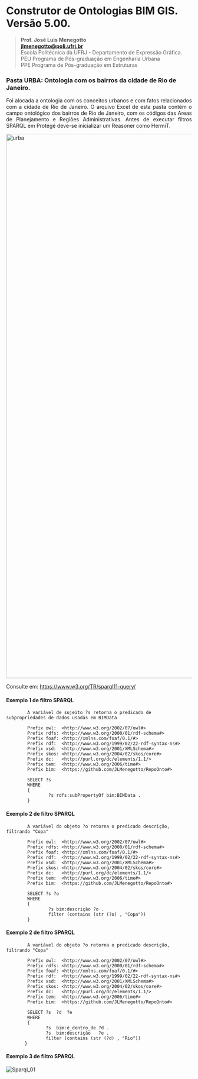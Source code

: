 # Construtor de Ontologias BIM GIS. Versão 5.00.
>**Prof. José Luis Menegotto**<br>
>**jlmenegotto@poli.ufrj.br**<br>
>Escola Politécnica da UFRJ - Departamento de Expressão Gráfica.<br>
>PEU Programa de Pós-graduação em Engenharia Urbana<br>
>PPE Programa de Pós-graduação em Estruturas<br>

### Pasta URBA: Ontologia com os bairros da cidade de Rio de Janeiro.

<p align="justify">Foi alocada a ontologia com os conceitos urbanos e com fatos relacionados com a cidade de Rio de Janeiro. O arquivo Excel de esta pasta contêm o campo ontológico dos bairros de Rio de Janeiro, com os códigos das Areas de Planejamento e Regiões Administrativas. Antes de executar filtros SPARQL em Protégé deve-se inicializar um Reasoner como HermiT.<br></b></p>

<img width="1047" height="1472" alt="urba" src="https://github.com/user-attachments/assets/8a74239c-d7f7-46f7-90e4-6605a55ebcd2" />

Consulte em: https://www.w3.org/TR/sparql11-query/

#### Exemplo 1 de filtro SPARQL 

            A variável de sujeito ?s retorna o predicado de subpropriedades de dados usadas em BIMData

            Prefix owl:  <http://www.w3.org/2002/07/owl#>
            Prefix rdfs: <http://www.w3.org/2000/01/rdf-schema#>
            Prefix foaf: <http://xmlns.com/foaf/0.1/#>
            Prefix rdf:  <http://www.w3.org/1999/02/22-rdf-syntax-ns#>
            Prefix xsd:  <http://www.w3.org/2001/XMLSchema#>
            Prefix skos: <http://www.w3.org/2004/02/skos/core#>
            Prefix dc:   <http://purl.org/dc/elements/1.1/>
            Prefix tem:  <http://www.w3.org/2006/time#>
            Prefix bim:  <https://github.com/JLMenegotto/RepoOnto#>

            SELECT ?s
            WHERE
            {   
                    ?s rdfs:subPropertyOf bim:BIMData .
            }

#### Exemplo 2 de filtro SPARQL 

            A variável do objeto ?o retorna o predicado descrição, filtrando "Copa"
            
            Prefix owl:  <http://www.w3.org/2002/07/owl#>
            Prefix rdfs: <http://www.w3.org/2000/01/rdf-schema#>
            Prefix foaf: <http://xmlns.com/foaf/0.1/#>
            Prefix rdf:  <http://www.w3.org/1999/02/22-rdf-syntax-ns#>
            Prefix xsd:  <http://www.w3.org/2001/XMLSchema#>
            Prefix skos: <http://www.w3.org/2004/02/skos/core#>
            Prefix dc:   <http://purl.org/dc/elements/1.1/>
            Prefix tem:  <http://www.w3.org/2006/time#>
            Prefix bim:  <https://github.com/JLMenegotto/RepoOnto#>
            
            SELECT ?s ?o
            WHERE
            {   
                    ?s bim:descrição ?o .
                    filter (contains (str (?o) , "Copa"))
            }
        
#### Exemplo 2 de filtro SPARQL 

            A variável do objeto ?o retorna o predicado descrição, filtrando "Copa"
            
            Prefix owl:  <http://www.w3.org/2002/07/owl#>
            Prefix rdfs: <http://www.w3.org/2000/01/rdf-schema#>
            Prefix foaf: <http://xmlns.com/foaf/0.1/#>
            Prefix rdf:  <http://www.w3.org/1999/02/22-rdf-syntax-ns#>
            Prefix xsd:  <http://www.w3.org/2001/XMLSchema#>
            Prefix skos: <http://www.w3.org/2004/02/skos/core#>
            Prefix dc:   <http://purl.org/dc/elements/1.1/>
            Prefix tem:  <http://www.w3.org/2006/time#>
            Prefix bim:  <https://github.com/JLMenegotto/RepoOnto#>
            
            SELECT ?s  ?d  ?e
            WHERE
            {   
                   ?s  bim:é_dentro_de ?d . 
                   ?s  bim:descrição   ?e .
                   filter (contains (str (?d) , "Rio"))
           }

#### Exemplo 3 de filtro SPARQL

![Sparql_01](https://github.com/JLMenegotto/OntologiaBIM/assets/9437020/0a1df997-bb93-4b06-ac53-9c87c1e9d790)
